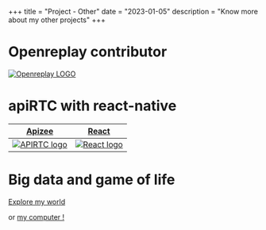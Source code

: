 +++
title = "Project - Other"
date = "2023-01-05"
description = "Know more about my other projects"
+++

# Openreplay contributor

[![Openreplay LOGO](/img/openreplay.png)](/projects/openreplay/)

# apiRTC with react-native

[Apizee](/projects/reactnative/)            |  [React](/projects/reactnative/)
:-------------------------:|:-------------------------:
[![APIRTC logo](/img/logo-apiRTC-light.webp)](/projects/reactnative/)  |  [![React logo](/img/react.png)](/projects/reactnative/)

# Big data and game of life

[Explore my world](/projects/gameoflife/)

or [my computer !](/projects/ishealive/)
